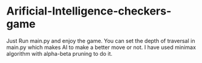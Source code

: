 # Arificial-Intelligence-checkers-game
Just Run main.py and enjoy the game. You can set the depth of traversal in main.py which makes AI to make a better move or not. I have used minimax algorithm with alpha-beta pruning to do it.
